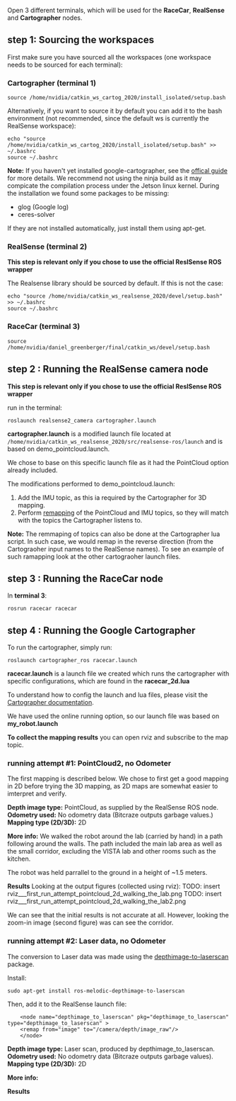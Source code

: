 

Open 3 different terminals, which will be used for the **RaceCar**, **RealSense** and **Cartographer** nodes.

## step 1: Sourcing the workspaces



First make sure you have sourced all the workspaces (one workspace needs to be sourced for each terminal):

### Cartographer  (terminal 1)

```
source /home/nvidia/catkin_ws_cartog_2020/install_isolated/setup.bash
```

Alternatively, if you want to source it by default you can add it to the bash environment (not recommended, since the default ws is currently the RealSense workspace):

```
echo "source /home/nvidia/catkin_ws_cartog_2020/install_isolated/setup.bash" >> ~/.bashrc
source ~/.bashrc
```


**Note:** 
If you haven't yet installed google-cartographer, see the [offical guide](https://google-cartographer-ros.readthedocs.io/en/latest/compilation.html#building-installation) for more details. 
We recommend not using the ninja build as it may compicate the compilation process under the Jetson linux kernel. 
During the installation we found some packages to be missing:
- glog (Google log)
- ceres-solver

If they are not installed automatically, just install them using apt-get.



### RealSense  (terminal 2) 

**This step is relevant only if you chose to use the official ReslSense ROS wrapper**

The Realsense library should be sourced by default. 
If this is not the case:

```
echo "source /home/nvidia/catkin_ws_realsense_2020/devel/setup.bash" >> ~/.bashrc
source ~/.bashrc
```


### RaceCar  (terminal 3) 

```
source /home/nvidia/daniel_greenberger/final/catkin_ws/devel/setup.bash
```






## step 2 : Running the RealSense camera node

**This step is relevant only if you chose to use the official ReslSense ROS wrapper**

run in the terminal:

```
roslaunch realsense2_camera cartographer.launch
```

**cartographer.launch** is a modified launch file located at ``` /home/nvidia/catkin_ws_realsense_2020/src/realsense-ros/launch ``` and is based on demo_pointcloud.launch. 

We chose to base on this specific launch file as it had the PointCloud option already included.

The modifications performed to demo_pointcloud.launch:
1. Add the IMU topic, as this ia required by the Cartographer for 3D mapping. 
2. Perform [remapping](http://wiki.ros.org/roslaunch/XML/remap) of the PointCloud and IMU topics, so they will match with the topics the Cartographer listens to. 

**Note:** The remmaping of topics can also be done at the Cartographer lua script. In such case, we would remap in the reverse direction (from the Cartograoher input names to the RealSense names). To see an example of such ramapping look at the other cartograoher launch files.  



## step 3 : Running the RaceCar node

In **terminal 3**:

```
rosrun racecar racecar
```



## step 4 : Running the Google Cartographer


To run the cartographer, simply run:

```
roslaunch cartographer_ros racecar.launch
```

**racecar.launch** is a launch file we created which runs the cartographer with specific configurations, 
which are found in the **racecar_2d.lua**

To understand how to config the launch and lua files, please visit the [Cartographer documentation](https://google-cartographer-ros.readthedocs.io/en/latest/your_bag.html).

We have used the online running option, so our launch file was based on **my_robot.launch**


**To collect the mapping results** you can open rviz and subscribe to the map topic.


### running attempt #1: PointCloud2, no Odometer

The first mapping is described below.
We chose to first get a good mapping in 2D before trying the 3D mapping, 
as 2D maps are somewhat easier to imterpret and verify.

**Depth image type:**  PointCloud, as supplied by the RealSense ROS node. 
**Odometry used:** No odometry data (Bitcraze outputs garbage values.)
**Mapping type (2D/3D):** 2D

**More info:** 
We walked the robot around the lab (carried by hand) in a path following around the walls. 
The path included the main lab area as well as the small corridor, excluding the VISTA lab and other rooms such as the kitchen. 

The robot was held parrallel to the ground in a height of ~1.5 meters.

**Results**
Looking at the output figures (collected using rviz):
TODO: insert rviz___first_run_attempt_pointcloud_2d_walking_the_lab.png
TODO: insert rviz___first_run_attempt_pointcloud_2d_walking_the_lab2.png

We can see that the initial results is not accurate at all. 
However, looking the zoom-in image (second figure) was can see the corridor. 





### running attempt #2: Laser data, no Odometer


The conversion to Laser data was made using the [depthimage-to-laserscan](https://wiki.ros.org/depthimage_to_laserscan) package.

Install:
```
sudo apt-get install ros-melodic-depthimage-to-laserscan
```

Then, add it to the RealSense launch file:
```
	<node name="depthimage_to_laserscan" pkg="depthimage_to_laserscan" type="depthimage_to_laserscan" > 
  	<remap from="image" to="/camera/depth/image_raw"/>
	</node>
```


**Depth image type:**  Laser scan, produced by depthimage_to_laserscan.
**Odometry used:** No odometry data (Bitcraze outputs garbage values).
**Mapping type (2D/3D):** 2D

**More info:** 


**Results**




















